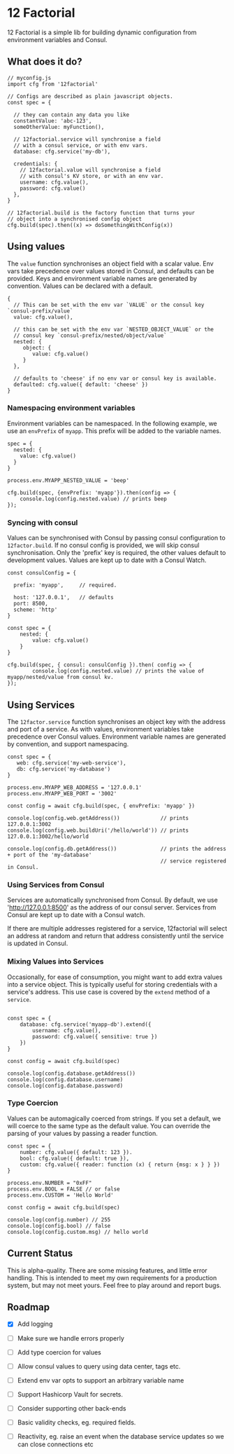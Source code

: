 # 12 Factorial

12 Factorial is a simple lib for building dynamic configuration from environment variables and Consul. 
## What does it do?

```
// myconfig.js
import cfg from '12factorial'

// Configs are described as plain javascript objects.
const spec = {

  // they can contain any data you like
  constantValue: 'abc-123',
  someOtherValue: myFunction(),

  // 12factorial.service will synchronise a field
  // with a consul service, or with env vars.
  database: cfg.service('my-db'),

  credentials: {
    // 12factorial.value will synchronise a field
    // with consul's KV store, or with an env var.
    username: cfg.value(),
    password: cfg.value()
  },
}

// 12factorial.build is the factory function that turns your
// object into a synchronised config object
cfg.build(spec).then((x) => doSomethingWithConfig(x))
```

## Using values

The `value` function synchronises an object field with a scalar value. Env vars take precedence over values stored in Consul, and defaults can be provided. Keys and environment variable names are generated by convention. Values can be declared with a default.

```
{
  // This can be set with the env var `VALUE` or the consul key `consul-prefix/value`
  value: cfg.value(),

  // this can be set with the env var `NESTED_OBJECT_VALUE` or the 
  // consul key `consul-prefix/nested/object/value`
  nested: {
     object: {
        value: cfg.value()
     }
  },

  // defaults to 'cheese' if no env var or consul key is available.
  defaulted: cfg.value({ default: 'cheese' })
}
```


### Namespacing environment variables

Environment variables can be namespaced. In the following example, we use an `envPrefix` of `myapp`. This prefix will be added to the variable names.

```
spec = {
  nested: {
    value: cfg.value()
  }
}

process.env.MYAPP_NESTED_VALUE = 'beep'

cfg.build(spec, {envPrefix: 'myapp'}).then(config => { 
    console.log(config.nested.value) // prints beep
});
```

### Syncing with consul

Values can be synchronised with Consul by passing consul configuration to `12factor.build`. If no consul config is provided, we will skip consul synchronisation. Only the 'prefix' key is required, the other values default to development values. Values are kept up to date with a Consul Watch.

```
const consulConfig = {

  prefix: 'myapp',     // required.

  host: '127.0.0.1',   // defaults
  port: 8500,
  scheme: 'http'
}

const spec = {
    nested: {
        value: cfg.value()
    }
}

cfg.build(spec, { consul: consulConfig }).then( config => {
        console.log(config.nested.value) // prints the value of myapp/nested/value from consul kv.
});
```

## Using Services

The `12factor.service` function synchronises an object key with the address and port of a service. As with values, environment variables take precedence over Consul values. Environment variable names are generated by convention, and support namespacing. 

```
const spec = {
   web: cfg.service('my-web-service'),
   db: cfg.service('my-database')
}

process.env.MYAPP_WEB_ADDRESS = '127.0.0.1'
process.env.MYAPP_WEB_PORT = '3002'

const config = await cfg.build(spec, { envPrefix: 'myapp' })

console.log(config.web.getAddress())             // prints 127.0.0.1:3002
console.log(config.web.buildUri('/hello/world')) // prints 127.0.0.1:3002/hello/world

console.log(config.db.getAddress())              // prints the address + port of the 'my-database' 
                                                 // service registered in Consul.
```

### Using Services from Consul

Services are automatically synchronised from Consul. By default, we use 'http://127.0.0.1:8500' as the address of our consul server. Services from Consul are kept up to date with a Consul watch.

If there are multiple addresses registered for a service, 12factorial will select an address at random and return that address consistently until the service is updated in Consul.


### Mixing Values into Services

Occasionally, for ease of consumption, you might want to add extra values into a service object. This is typically useful for storing credentials with a service's address. This use case is covered by the `extend` method of a `service`.


```

const spec = {
    database: cfg.service('myapp-db').extend({
        username: cfg.value(),
        password: cfg.value({ sensitive: true })
    })
}   

const config = await cfg.build(spec)

console.log(config.database.getAddress())
console.log(config.database.username)
console.log(config.database.password)
```

### Type Coercion

Values can be automagically coerced from strings. If you set a default, we will coerce to the same type as the default value. You can override the parsing of your values by passing a reader function.

```
const spec = {
    number: cfg.value({ default: 123 }).
    bool: cfg.value({ default: true }),
    custom: cfg.value({ reader: function (x) { return {msg: x } } })
}   

process.env.NUMBER = "0xFF"
process.env.BOOL = FALSE // or false
process.env.CUSTOM = 'Hello World'

const config = await cfg.build(spec)

console.log(config.number) // 255
console.log(config.bool) // false
console.log(config.custom.msg) // hello world

```

## Current Status

This is alpha-quality. There are some missing features, and little error handling. This is intended to meet my own requirements for a production system, but may not meet yours. Feel free to play around and report bugs. 

## Roadmap

- [X] Add logging
- [ ] Make sure we handle errors properly
- [ ] Add type coercion for values
- [ ] Allow consul values to query using data center, tags etc.
- [ ] Extend env var opts to support an arbitrary variable name
- [ ] Support Hashicorp Vault for secrets.
- [ ] Consider supporting other back-ends
- [ ] Basic validity checks, eg. required fields.
- [ ] Reactivity, eg. raise an event when the database service updates so we can close connections etc

